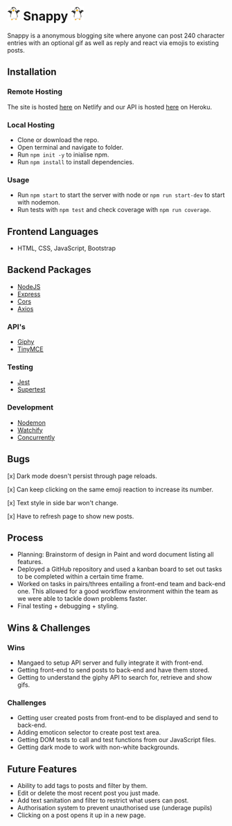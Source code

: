# ![logo](pfavicon.png)  Snappy  ![logo](pfavicon.png)
Snappy is a anonymous blogging site where anyone can post 240 character entries with an optional gif as well as reply and react via emojis to existing posts.

## Installation

### Remote Hosting
The site is hosted [here](https://fp-snappy.netlify.app) on Netlify
and our API is hosted [here](https://fp-snappy.herokuapp.com/posts) on Heroku.

### Local Hosting
* Clone or download the repo.
* Open terminal and navigate to folder.
* Run `npm init -y` to inialise npm.
* Run `npm install` to install dependencies.

### Usage
* Run `npm start` to start the server with node or `npm run start-dev` to start with nodemon.
* Run tests with `npm test` and check coverage with `npm run coverage`.

## Frontend Languages
- HTML, CSS, JavaScript, Bootstrap
  
## Backend Packages
- [NodeJS](https://nodejs.org/en/)
- [Express](https://expressjs.com/)
- [Cors](https://expressjs.com/en/resources/middleware/cors.html)
- [Axios](https://www.npmjs.com/package/axios)

### API's
- [Giphy](https://developers.giphy.com/)
- [TinyMCE](https://www.tiny.cloud/docs/api/)
  
### Testing
- [Jest](https://jestjs.io/)
- [Supertest](https://github.com/visionmedia/supertest)
  
### Development
- [Nodemon](https://www.npmjs.com/package/nodemon)
- [Watchify](https://www.npmjs.com/package/watchify)
- [Concurrently](https://www.npmjs.com/package/concurrently)

## Bugs

[x] Dark mode doesn't persist through page reloads.

[x] Can keep clicking on the same emoji reaction to increase its number.

[x] Text style in side bar won't change.

[x] Have to refresh page to show new posts.

## Process
* Planning: Brainstorm of design in Paint and word document listing all features.
* Deployed a GitHub repository and used a kanban board to set out tasks to be completed within a certain time frame.
* Worked on tasks in pairs/threes entailing a front-end team and back-end one. This allowed for a good workflow environment within the team as we were able to tackle down problems faster. 
* Final testing + debugging + styling.


## Wins & Challenges

### Wins

* Mangaed to setup API server and fully integrate it with front-end.
* Getting front-end to send posts to back-end and have them stored.
* Getting to understand the giphy API to search for, retrieve and show gifs.

### Challenges
* Getting user created posts from front-end to be displayed and send to back-end.
* Adding emoticon selector to create post text area.
* Getting DOM tests to call and test functions from our JavaScript files.
* Getting dark mode to work with non-white backgrounds.

## Future Features
* Ability to add tags to posts and filter by them.
* Edit or delete the most recent post you just made.
* Add text sanitation and filter to restrict what users can post.
* Authorisation system to prevent unauthorised use (underage pupils)
* Clicking on a post opens it up in a new page.

